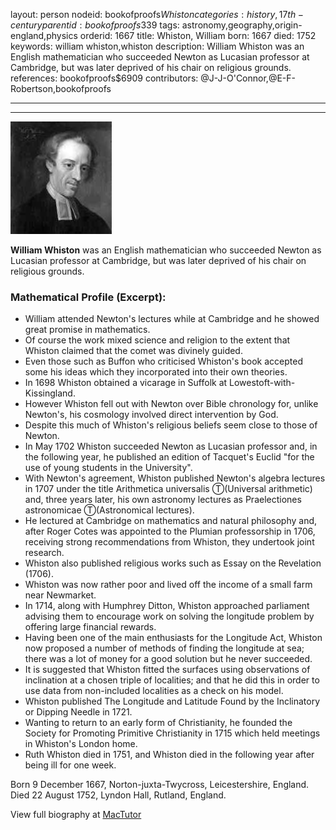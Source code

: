 layout: person
nodeid: bookofproofs$Whiston
categories: history,17th-century
parentid: bookofproofs$339
tags: astronomy,geography,origin-england,physics
orderid: 1667
title: Whiston, William
born: 1667
died: 1752
keywords: william whiston,whiston
description: William Whiston was an English mathematician who succeeded Newton as Lucasian professor at Cambridge, but was later deprived of his chair on religious grounds.
references: bookofproofs$6909
contributors: @J-J-O'Connor,@E-F-Robertson,bookofproofs

---



---

![Whiston.jpg](https://github.com/bookofproofs/bookofproofs.github.io/blob/main/_sources/_assets/images/portraits/Whiston.jpg?raw=true)

**William Whiston** was an English mathematician who succeeded Newton as Lucasian professor at Cambridge, but was later deprived of his chair on religious grounds.

### Mathematical Profile (Excerpt):
* William attended Newton's lectures while at Cambridge and he showed great promise in mathematics.
* Of course the work mixed science and religion to the extent that Whiston claimed that the comet was divinely guided.
* Even those such as Buffon who criticised Whiston's book accepted some his ideas which they incorporated into their own theories.
* In 1698 Whiston obtained a vicarage in Suffolk at Lowestoft-with-Kissingland.
* However Whiston fell out with Newton over Bible chronology for, unlike Newton's, his cosmology involved direct intervention by God.
* Despite this much of Whiston's religious beliefs seem close to those of Newton.
* In May 1702 Whiston succeeded Newton as Lucasian professor and, in the following year, he published an edition of Tacquet's Euclid "for the use of young students in the University".
* With Newton's agreement, Whiston published Newton's algebra lectures in 1707 under the title Arithmetica universalis Ⓣ(Universal arithmetic) and, three years later, his own astronomy lectures as Praelectiones astronomicae Ⓣ(Astronomical lectures).
* He lectured at Cambridge on mathematics and natural philosophy and, after Roger Cotes was appointed to the Plumian professorship in 1706, receiving strong recommendations from Whiston, they undertook joint research.
* Whiston also published religious works such as Essay on the Revelation (1706).
* Whiston was now rather poor and lived off the income of a small farm near Newmarket.
* In 1714, along with Humphrey Ditton, Whiston approached parliament advising them to encourage work on solving the longitude problem by offering large financial rewards.
* Having been one of the main enthusiasts for the Longitude Act, Whiston now proposed a number of methods of finding the longitude at sea; there was a lot of money for a good solution but he never succeeded.
* It is suggested that Whiston fitted the surfaces using observations of inclination at a chosen triple of localities; and that he did this in order to use data from non-included localities as a check on his model.
* Whiston published The Longitude and Latitude Found by the Inclinatory or Dipping Needle in 1721.
* Wanting to return to an early form of Christianity, he founded the Society for Promoting Primitive Christianity in 1715 which held meetings in Whiston's London home.
* Ruth Whiston died in 1751, and Whiston died in the following year after being ill for one week.

Born 9 December 1667, Norton-juxta-Twycross, Leicestershire, England. Died 22 August 1752, Lyndon Hall, Rutland, England.

View full biography at [MacTutor](https://mathshistory.st-andrews.ac.uk/Biographies/Whiston/)
